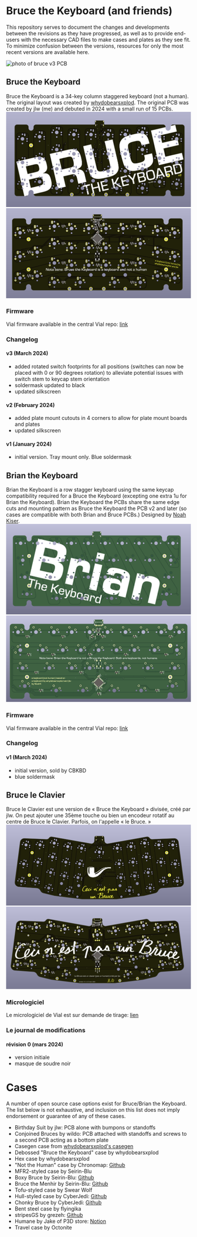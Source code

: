 # Bruce the Keyboard (and friends)

This repository serves to document the changes and developments between the revisions as they have progressed, as well as to provide end-users with the necessary CAD files to make cases and plates as they see fit. To minimize confusion between the versions, resources for only the most recent versions are available here.

![photo of bruce v3 PCB](/images/photo%20bruce%20v3%20pcb.png)

## Bruce the Keyboard
Bruce the Keyboard is a 34-key column staggered keyboard (not a human). The original layout was created by [whydobearsxplod](https://github.com/gleorepo). The original PCB was created by jlw (me) and debuted in 2024 with a small run of 15 PCBs.
![render of bruce PCB front](/images/bruce%20front.png)
![render of bruce PCB back](/images/bruce%20back.png)

### Firmware
Vial firmware available in the central Vial repo: [link](https://github.com/vial-kb/vial-qmk/tree/vial/keyboards/jlw/bruce_the_keyboard)

### Changelog
#### v3 (March 2024)
- added rotated switch footprints for all positions (switches can now be placed with 0 or 90 degrees rotation) to alleviate potential issues with switch stem to keycap stem orientation
- soldermask updated to black
- updated silkscreen
#### v2 (February 2024)
- added plate mount cutouts in 4 corners to allow for plate mount boards and plates
- updated silkscreen
#### v1 (January 2024)
- initial version. Tray mount only. Blue soldermask

## Brian the Keyboard

Brian the Keyboard is a row stagger keyboard using the same keycap compatibility required for a Bruce the Keyboard (excepting one extra 1u for Brian the Keyboard). Brian the Keyboard the PCBs share the same edge cuts and mounting pattern as Bruce the Keyboard the PCB v2 and later (so cases are compatible with both Brian and Bruce PCBs.) Designed by [Noah Kiser](https://github.com/KiserDesigns).
![render of brian PCB front](/images/brian%20front.png)
![render of brian PCB back](/images/brian%20back.png)

### Firmware
Vial firmware available in the central Vial repo: [link](https://github.com/vial-kb/vial-qmk/tree/vial/keyboards/jlw/brian_the_keyboard)

### Changelog
#### v1 (March 2024)
- initial version, sold by CBKBD
- blue soldermask

## Bruce le Clavier
Bruce le Clavier est une version de « Bruce the Keyboard » divisée, créé par jlw. On peut ajouter une 35ème touche ou bien un encodeur rotatif au centre de Bruce le Clavier. Parfois, on l'appelle « le Bruce. »
![rendre du bruce PCB avant](/images/le%20bruce%20avant.png)
![rendre du bruce PCB verso](/images/le%20bruce%20verso.png)

### Micrologiciel
Le micrologiciel de Vial est sur demande de tirage: [lien](https://github.com/vial-kb/vial-qmk/pull/703)

### Le journal de modifications
#### révision 0 (mars 2024)
- version initiale
- masque de soudre noir

# Cases
A number of open source case options exist for Bruce/Brian the Keyboard. The list below is not exhaustive, and inclusion on this list does not imply endorsement or guarantee of any of these cases.
- Birthday Suit by jlw: PCB alone with bumpons or standoffs
- Conjoined Bruces by wildo: PCB attached with standoffs and screws to a second PCB acting as a bottom plate
- Casegen case from [whydobearsxplod's casegen](https://github.com/gleorepo/Keyboard-Case-Generator)
- Debossed "Bruce the Keyboard" case by whydobearsxplod
- Hex case by whydobearsxplod
- "Not the Human" case by Chronomap: [Github](https://github.com/Chronomap/Not-The-Human)
- MFR2-styled case by Seirin-Blu
- Boxy Bruce by Seirin-Blu: [Github](https://github.com/seirin-blu/boxy-bruce)
- Bruce the Menhir by Seirin-Blu: [Github](https://github.com/seirin-blu/menhir-style-cases/tree/main/Bruce)
- Tofu-styled case by Swear Wolf
- Hull-styled case by CyberJedi: [Github](https://github.com/Ty-Fitz/Bruce-cases)
- Chonky Bruce by CyberJedi: [Github](https://github.com/Ty-Fitz/Bruce-cases)
- Bent steel case by flyingika
- stripesGS by grezeh: [Github](https://github.com/grezeh/stripesGS)
- Humane by Jake of P3D store: [Notion](https://p3dstore.notion.site/Humane-Bruce-Case-060ca12c705745f2b79338b428c0bc53)
- Travel case by Octonite

